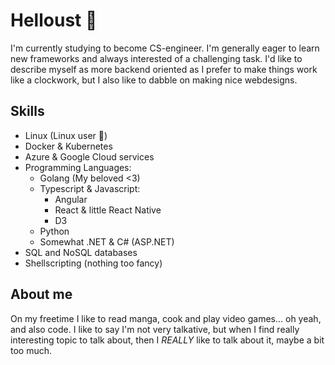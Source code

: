 # Helloust 👋

I'm currently studying to become CS-engineer. I'm generally eager to learn new frameworks and always interested of a challenging task.
I'd like to describe myself as more backend oriented as I prefer to make things work like a clockwork, but I also like to dabble on making nice webdesigns.

## Skills

- Linux (Linux user 🐧)
- Docker & Kubernetes
- Azure & Google Cloud services
- Programming Languages:
    - Golang (My beloved <3)
    - Typescript & Javascript:
        - Angular
        - React & little React Native
        - D3
    - Python
    - Somewhat .NET & C# (ASP.NET)
- SQL and NoSQL databases
- Shellscripting (nothing too fancy)

## About me

On my freetime I like to read manga, cook and play video games... oh yeah, and also code.
I like to say I'm not very talkative, but when I find really interesting topic to talk about, then I *REALLY* like to talk about it, maybe a bit too much.




<!--
**oksuriini/oksuriini** is a ✨ _special_ ✨ repository because its `README.md` (this file) appears on your GitHub profile.

Here are some ideas to get you started:

- 🔭 I’m currently working on ...
- 🌱 I’m currently learning ...
- 👯 I’m looking to collaborate on ...
- 🤔 I’m looking for help with ...
- 💬 Ask me about ...
- 📫 How to reach me: ...
- 😄 Pronouns: ...
- ⚡ Fun fact: ...
-->
